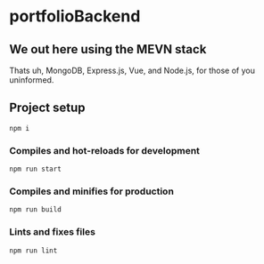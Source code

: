 # portfolioBackend

## We out here using the MEVN stack

Thats uh, MongoDB, Express.js, Vue, and Node.js, for those of you uninformed.

## Project setup

```
npm i
```

### Compiles and hot-reloads for development

```
npm run start
```

### Compiles and minifies for production

```
npm run build
```

### Lints and fixes files

```
npm run lint
```
